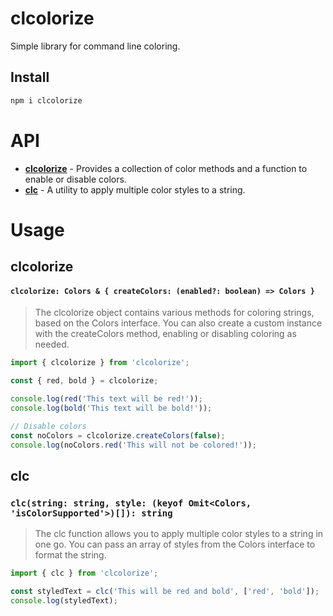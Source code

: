 # clcolorize
Simple library for command line coloring.

## Install

```bash
npm i clcolorize
```


# API

+ **[clcolorize](#clcolorize)** - Provides a collection of color methods and a function to enable or disable colors.
+ **[clc](#clc)** - A utility to apply multiple color styles to a string.

# Usage

## clcolorize
#### `clcolorize: Colors & { createColors: (enabled?: boolean) => Colors }`

> The clcolorize object contains various methods for coloring strings, based on the Colors interface. You can also create a custom instance with the createColors method, enabling or disabling coloring as needed.

```ts
import { clcolorize } from 'clcolorize';

const { red, bold } = clcolorize;

console.log(red('This text will be red!'));
console.log(bold('This text will be bold!'));

// Disable colors
const noColors = clcolorize.createColors(false);
console.log(noColors.red('This will not be colored!'));
```

## clc
### `clc(string: string, style: (keyof Omit<Colors, 'isColorSupported'>)[]): string`

> The clc function allows you to apply multiple color styles to a string in one go. You can pass an array of styles from the Colors interface to format the string.

```ts
import { clc } from 'clcolorize';

const styledText = clc('This will be red and bold', ['red', 'bold']);
console.log(styledText);
```